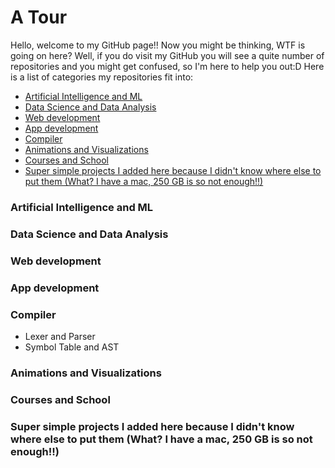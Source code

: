 # A Tour
Hello, welcome to my GitHub page!! Now you might be thinking, WTF is going on here? Well, if you do visit my GitHub you will see a quite number of repositories and you might get confused, so I'm here to help you out:D
Here is a list of categories my repositories fit into:
* [Artificial Intelligence and ML](#ai)
* [Data Science and Data Analysis](#ds)
* [Web development](#web)
* [App development](#app)
* [Compiler](#compiler)
* [Animations and Visualizations](#animation)
* [Courses and School](#course)
* [Super simple projects I added here because I didn't know where else to put them (What? I have a mac, 250 GB is so not enough!!)](#simple)

<h3 id="ai">Artificial Intelligence and ML</h3>
<h3 id="ds">Data Science and Data Analysis</h3>
<h3 id="web">Web development</h3>
<h3 id="app">App development</h3>
<h3 id="compiler">Compiler</h3>
<ul>
  <li href="https://github.com/nazaninsbr/Lexer-and-Parser">Lexer and Parser</li>
  <li href="https://github.com/nazaninsbr/Symbol-Table-and-AST">Symbol Table and AST</li>
</ul>
<h3 id="animation">Animations and Visualizations</h3>
<h3 id="course">Courses and School</h3>
<h3 id="simple">Super simple projects I added here because I didn't know where else to put them (What? I have a mac, 250 GB is so not enough!!)</h3>
